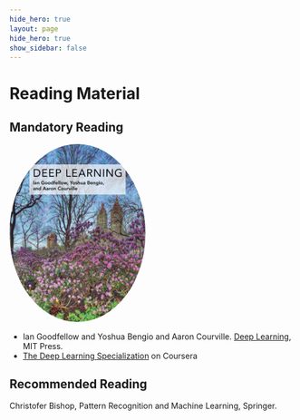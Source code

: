 ```yaml
---
hide_hero: true
layout: page
hide_hero: true
show_sidebar: false
---
```


# Reading Material

## Mandatory Reading


<img src="assets/img/book_cover.jpg" height="auto" width="240" style="border-radius:100%">

* Ian Goodfellow and Yoshua Bengio and Aaron Courville. [Deep Learning](https://www.deeplearningbook.org), MIT Press.  
* [The Deep Learning Specialization](https://www.coursera.org/specializations/deep-learning) on Coursera

## Recommended Reading

Christofer Bishop, Pattern Recognition and Machine Learning, Springer. 
